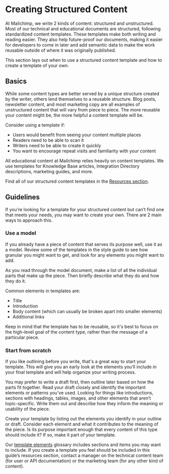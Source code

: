 # Creating Structured Content

At Mailchimp, we write 2 kinds of content: structured and unstructured. Most of our technical and educational documents are structured, following standardized content templates. These templates make both writing and reading easier. They also help future-proof our documents, making it easier for developers to come in later and add semantic data to make the work reusable outside of where it was originally published. 

This section lays out when to use a structured content template and how to create a template of your own.

## Basics

While some content types are better served by a unique structure created by the writer, others lend themselves to a reusable structure. Blog posts, newsletter content, and most marketing copy are all examples of unstructured content that will vary from piece to piece. The more reusable your content might be, the more helpful a content template will be.

Consider using a template if:

- Users would benefit from seeing your content multiple places
- Readers need to be able to scan it
- Writers need to be able to create it quickly
- You want to encourage repeat visits and familiarity with your content

All educational content at Mailchimp relies heavily on content templates. We use templates for Knowledge Base articles, Integration Directory descriptions, marketing guides, and more.

Find all of our structured content templates in the [Resources section](/18-resources.html.md).

## Guidelines

If you’re looking for a template for your structured content but can’t find one that meets your needs, you may want to create your own. There are 2 main ways to approach this.

### Use a model

If you already have a piece of content that serves its purpose well, use it as a model. Review some of the templates in the style guide to see how granular you might want to get, and look for any elements you might want to add.

As you read through the model document, make a list of all the individual parts that make up the piece. Then briefly describe what they do and how they do it.

Common elements in templates are:

- Title
- Introduction
- Body content (which can usually be broken apart into smaller elements)
- Additional links

Keep in mind that the template has to be reusable, so it's best to focus on the high-level goal of the content type, rather than the message of a particular piece.

### Start from scratch

If you like outlining before you write, that's a great way to start your template. This will give you an early look at the elements you’ll include in your final template and will help organize your writing process.

You may prefer to write a draft first, then outline later based on how the parts fit together. Read your draft closely and identify the important elements or patterns you've used. Looking for things like introductions, sections with headings, tables, images, and other elements that aren’t topic-specific. Write them out and describe how they inform the meaning or usability of the piece.

Create your template by listing out the elements you identify in your outline or draft. Consider each element and what it contributes to the meaning of the piece. Is its purpose important enough that every content of this type should include it? If so, make it part of your template.

Our [template elements](/resources/02-template-elements.html.md) glossary includes sections and items you may want to include. If you create a template you feel should be included in this guide’s resources section, contact a manager on the technical content team (for user or API documentation) or the marketing team (for any other kind of content).
